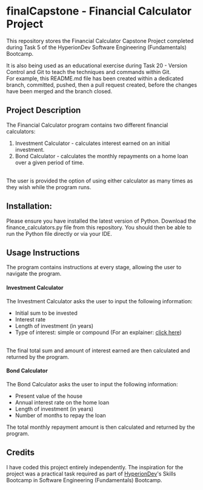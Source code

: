 <h1>finalCapstone - Financial Calculator Project</h1>

This repository stores the Financial Calculator Capstone Project completed during Task 5 of the HyperionDev Software Engineering (Fundamentals) Bootcamp.

It is also being used as an educational exercise during Task 20 - Version Control and Git to teach the techniques and commands within Git.  
For example, this README.md file has been created within a dedicated branch, committed, pushed, then a pull request created, before the changes have been merged and the branch closed.

<h2>Project Description</h2>
The Financial Calculator program contains two different financial calculators:  
<ol>
  <li>Investment Calculator - calculates interest earned on an initial investment.</li>
  <li>Bond Calculator - calculates the monthly repayments on a home loan over a given period of time.</li>
</ol>

<br>
The user is provided the option of using either calculator as many times as they wish while the program runs.

<h2>Installation:</h2>
Please ensure you have installed the latest version of Python.  
Download the finance_calculators.py file from this repository.  
You should then be able to run the Python file directly or via your IDE.

<h2>Usage Instructions</h2>
The program contains instructions at every stage, allowing the user to navigate the program.
<h4>Investment Calculator</h4>
The Investment Calculator asks the user to input the following information:  
<ul>
  <li>Initial sum to be invested</li>
  <li>Interest rate</li>
  <li>Length of investment (in years)</li>
  <li>Type of interest: simple or compound (For an explainer: <a href="https://www.investopedia.com/ask/answers/042315/what-difference-between-compounding-interest-and-simple-interest.asp">click here</a>)</li>
</ul>

<br>
The final total sum and amount of interest earned are then calculated and returned by the program.  

<h4>Bond Calculator</h4>
The Bond Calculator asks the user to input the following information:  
<ul>
  <li>Present value of the house</li>
  <li>Annual interest rate on the home loan</li>
  <li>Length of investment (in years)</li>
  <li>Number of months to repay the loan</li>
</ul>

The total monthly repayment amount is then calculated and returned by the program.  

<h2>Credits</h2>
I have coded this project entirely independently.  
The inspiration for the project was a practical task required as part of <a href="https://www.linkedin.com/school/hyperion-development-south-africa/">HyperionDev</a>'s Skills Bootcamp in Software Engineering (Fundamentals) Bootcamp.
